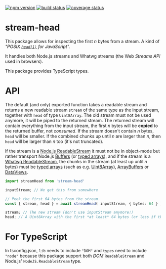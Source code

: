 [![npm version][npm-image]][npm-url]
[![build status][build-image]][build-url]
[![coverage status][coverage-image]][coverage-url]


# stream-head

This package allows for inspecting the first *n* bytes from a stream. A kind of *"POSIX [`head(1)`](http://man7.org/linux/man-pages/man1/head.1.html) for JavaScript"*.

It handles both Node.js streams and Whatwg streams (the Web *Streams API* used in browsers).

This package provides TypeScript types.


# API

The default (and only) exported function takes a readable stream and returns a new readable stream `stream` of the same type as the input stream, together with `head` of type `Uint8Array`. The old stream must not be used anymore, it will be piped to the returned stream. The returned stream will contain everything from the input stream, the first *n* bytes will be **copied** to the returned buffer, not *consumed*. If the stream doesn't contain *n* bytes, `head` will be smaller. If the combined chunks up until *n* are larger than *n*, then `head` will be larger than *n* too (it's not truncated).

If the stream is a [Node.js ReadableStream](https://nodejs.org/api/stream.html#stream_readable_streams) it must not be in object-mode but rather transport Node.js [Buffers](https://nodejs.org/api/buffer.html) (or [typed arrays](https://developer.mozilla.org/docs/Web/JavaScript/Reference/Global_Objects/TypedArray)), and if the stream is a [Whatwg ReadableStream](https://developer.mozilla.org/docs/Web/API/ReadableStream), the chunks in the stream (at least up until *n* bytes) must be [typed arrays](https://developer.mozilla.org/docs/Web/JavaScript/Reference/Global_Objects/TypedArray) (such as e.g. [Uint8Array](https://developer.mozilla.org/docs/Web/JavaScript/Reference/Global_Objects/Uint8Array)), [ArrayBuffers](https://developer.mozilla.org/docs/Web/JavaScript/Reference/Global_Objects/ArrayBuffer) or [DataViews](https://developer.mozilla.org/docs/Web/JavaScript/Reference/Global_Objects/DataView).

```ts
import streamHead from 'stream-head'

inputStream; // We get this from somewhere

// Peek the first 64 bytes from the stream.
const { stream, head } = await streamHead( inputStream, { bytes: 64 } );

stream; // The new stream (don't use inputStream anymore!)
head; // A Uint8Array with the first *at least* 64 bytes (or less if the stream was smaller)
```


# For TypeScript

In tsconfig.json, `lib` needs to include `"DOM"` and `types` need to include `"node"` because this package support both *DOM* `ReadableStream` and Node.js' `NodeJS.ReadableStream` type.


[npm-image]: https://img.shields.io/npm/v/stream-head.svg
[npm-url]: https://npmjs.org/package/stream-head
[build-image]: https://img.shields.io/github/workflow/status/grantila/stream-head/Master.svg
[build-url]: https://github.com/grantila/stream-head/actions?query=workflow%3AMaster
[coverage-image]: https://coveralls.io/repos/github/grantila/stream-head/badge.svg?branch=master
[coverage-url]: https://coveralls.io/github/grantila/stream-head?branch=master
